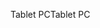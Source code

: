 <span data-ttu-id="59682-101">Tablet PC</span><span class="sxs-lookup"><span data-stu-id="59682-101">Tablet PC</span></span>